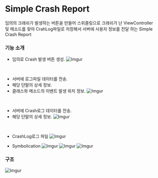 # Simple Crash Report

임의의 크래쉬가 발생하는 버튼을 만들어 
스위즐링으로 크래쉬가 난 ViewController 및 메소드를 찾아 CrahLog파일로 저장해서 서버에 사용자 정보를 전달 하는 Simple Crash Report

### 기능 소개

* 임의로 Crash 발생 버튼 생성.
![Imgur](https://i.imgur.com/KsYV9Wm.png)

<br>

* 서버에 로그파일 데이터를 전송.
* 해당 단말의 상세 정보.
* 클래스와 메소드의 이벤트 발생 위치 정보.
![Imgur](https://i.imgur.com/1mPpWoj.png)

<br>

* 서버에 Crash로그 데이터를 전송.
* 해당 단말의 상세 정보.
![Imgur](https://i.imgur.com/fnsTFsi.png)

<br>

* CrashLog로그 파일
![Imgur](https://i.imgur.com/IDkXztU.png)


* Symbolication
![Imgur](https://i.imgur.com/3eXMQ2e.png)
![Imgur](https://i.imgur.com/BGt2IE8.png)
![Imgur](https://i.imgur.com/vGieOyY.png)

### 구조
![Imgur](https://i.imgur.com/wIpWRYx.png)